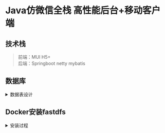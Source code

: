 # Java仿微信全栈 高性能后台+移动客户端  

## 技术栈
> 前端：MUI H5+  
> 后端：Springboot netty mybatis  
## 数据库
<details><summary>数据表设计</summary> 

> Table structure for chat_msg
```sql
DROP TABLE IF EXISTS `chat_msg`;
CREATE TABLE `chat_msg` (
  `id` varchar(64) NOT NULL,
  `send_user_id` varchar(64) NOT NULL,
  `accept_user_id` varchar(64) NOT NULL,
  `msg` varchar(255) NOT NULL,
  `sign_flag` int(1) NOT NULL COMMENT '消息是否签收状态\r\n1：签收\r\n0：未签收\r\n',
  `create_time` datetime NOT NULL COMMENT '发送请求的事件',
  PRIMARY KEY (`id`)
) ENGINE=InnoDB DEFAULT CHARSET=utf8mb4;
```
> Table structure for friends_request
```sql
DROP TABLE IF EXISTS `friends_request`;
CREATE TABLE `friends_request` (
  `id` varchar(64) NOT NULL,
  `send_user_id` varchar(64) NOT NULL,
  `accept_user_id` varchar(64) NOT NULL,
  `request_date_time` datetime NOT NULL COMMENT '发送请求的事件',
  PRIMARY KEY (`id`)
) ENGINE=InnoDB DEFAULT CHARSET=utf8mb4;
```
> Table structure for my_friends
```sql
DROP TABLE IF EXISTS `my_friends`;
CREATE TABLE `my_friends` (
  `id` varchar(64) NOT NULL,
  `my_user_id` varchar(64) NOT NULL COMMENT '用户id',
  `my_friend_user_id` varchar(64) NOT NULL COMMENT '用户的好友id',
  PRIMARY KEY (`id`),
  UNIQUE KEY `my_user_id` (`my_user_id`,`my_friend_user_id`)
) ENGINE=InnoDB DEFAULT CHARSET=utf8mb4;
```
> Table structure for users
```sql
DROP TABLE IF EXISTS `users`;
CREATE TABLE `users` (
  `id` varchar(64) NOT NULL,
  `username` varchar(20) NOT NULL COMMENT '用户名，账号，慕信号',
  `password` varchar(64) NOT NULL COMMENT '密码',
  `face_image` varchar(255) NOT NULL COMMENT '我的头像，如果没有默认给一张',
  `face_image_big` varchar(255) NOT NULL,
  `nickname` varchar(20) CHARACTER SET utf8mb4 COLLATE utf8mb4_unicode_ci NOT NULL COMMENT '昵称',
  `qrcode` varchar(255) NOT NULL COMMENT '新用户注册后默认后台生成二维码，并且上传到fastdfs',
  `cid` varchar(64) DEFAULT NULL,
  PRIMARY KEY (`id`),
  UNIQUE KEY `id` (`id`),
  UNIQUE KEY `username` (`username`)
) ENGINE=InnoDB DEFAULT CHARSET=utf8mb4;
```
</details>

## Docker安装fastdfs  

<details><summary>安装过程</summary>

* 下载fastdfs镜像，这里选择mypjb/fastdfs  
```dockerfile
docker pull mypjb/fastdfs
```
* 创建宿主机保存fastdfs文件目录  
```dockerfile
mkdir /home/fastdfs
```
* 执行命令运行fastdfs容器  
将下面的【192.168.1.1】替换成自己机器的ip即可
```dockerfile
docker run --add-host fastdfs.net:192.168.1.1 --name fastdfs --net=host -e TRACKER_ENABLE=1 -e NGINX_PORT=81 -v /home/fastdfs:/storage/fastdfs -it mypjb/fastdfs
```
> `Nginx`端口设置为`81`  
> 主机`/home/fastdfs`目录映射到容器`/storage/fastdfs`目录

运行完后会自动进入容器内部，输入【exit】退出容器内部  
* 重启fastdfs容器
```dockerfile
docker restart fastdfs
```
* 开放81端口
如果是阿里云就去控制台开放端口也可以
```dockerfile
firewall-cmd --zone=public --add-port=81/tcp --permanent;firewall-cmd --reload;
```
* 测试是否安装成功  
随便找个jpg文件，重命名为【wKgByFmn1iGAUsF1AAL4cszpkW0032.jpg】，上传至【/home/fastdfs/data/00/00】文件夹中，在浏览器中输入： 
```html
http://192.168.1.1:81/M00/00/00/wKgByFmn1iGAUsF1AAL4cszpkW0032.jpg 
```
如能打开则说明安装成功了。 
</details>
